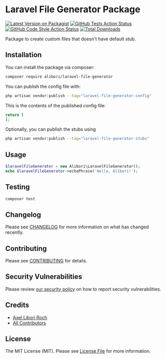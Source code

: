 # Laravel File Generator Package

[![Latest Version on Packagist](https://img.shields.io/packagist/v/alibori/laravel-file-generator.svg?style=flat-square)](https://packagist.org/packages/alibori/laravel-file-generator)
[![GitHub Tests Action Status](https://img.shields.io/github/actions/workflow/status/alibori/laravel-file-generator/run-tests.yml?branch=main&label=tests&style=flat-square)](https://github.com/alibori/laravel-file-generator/actions?query=workflow%3Arun-tests+branch%3Amain)
[![GitHub Code Style Action Status](https://img.shields.io/github/actions/workflow/status/alibori/laravel-file-generator/fix-php-code-style-issues.yml?branch=main&label=code%20style&style=flat-square)](https://github.com/alibori/laravel-file-generator/actions?query=workflow%3A"Fix+PHP+code+style+issues"+branch%3Amain)
[![Total Downloads](https://img.shields.io/packagist/dt/alibori/laravel-file-generator.svg?style=flat-square)](https://packagist.org/packages/alibori/laravel-file-generator)

Package to create custom files that doesn't have default stub.

## Installation

You can install the package via composer:

```bash
composer require alibori/laravel-file-generator
```

You can publish the config file with:

```bash
php artisan vendor:publish --tag="laravel-file-generator-config"
```

This is the contents of the published config file:

```php
return [
];
```

Optionally, you can publish the stubs using

```bash
php artisan vendor:publish --tag="laravel-file-generator-stubs"
```

## Usage

```php
$laravelFileGenerator = new Alibori\LaravelFileGenerator();
echo $laravelFileGenerator->echoPhrase('Hello, Alibori!');
```

## Testing

```bash
composer test
```

## Changelog

Please see [CHANGELOG](CHANGELOG.md) for more information on what has changed recently.

## Contributing

Please see [CONTRIBUTING](CONTRIBUTING.md) for details.

## Security Vulnerabilities

Please review [our security policy](../../security/policy) on how to report security vulnerabilities.

## Credits

- [Axel Libori Roch](https://github.com/alibori)
- [All Contributors](../../contributors)

## License

The MIT License (MIT). Please see [License File](LICENSE.md) for more information.
